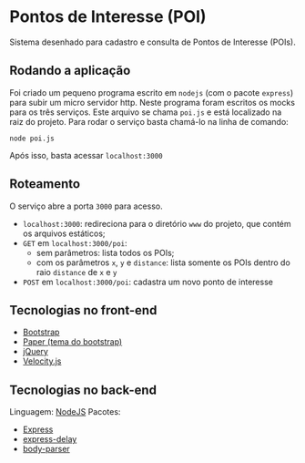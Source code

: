 # Pontos de Interesse (POI)
Sistema desenhado para cadastro e consulta de Pontos de Interesse (POIs).

## Rodando a aplicação
Foi criado um pequeno programa escrito em `nodejs` (com o pacote `express`) para subir um micro servidor http. 
Neste programa foram escritos os mocks para os três serviços.
Este arquivo se chama `poi.js` e está localizado na raiz do projeto. 
Para rodar o serviço basta chamá-lo na linha de comando:
```
node poi.js
```
Após isso, basta acessar `localhost:3000`

## Roteamento
O serviço abre a porta `3000` para acesso.
* `localhost:3000`: redireciona para o diretório `www` do projeto, que contém os arquivos estáticos;
* `GET` em `localhost:3000/poi`:
    * sem parâmetros: lista todos os POIs;
    * com os parâmetros `x`, `y` e `distance`: lista somente os POIs dentro do raio `distance` de `x` e `y`
* `POST` em `localhost:3000/poi`: cadastra um novo ponto de interesse 

## Tecnologias no front-end
* [Bootstrap](http://getbootstrap.com/)
* [Paper (tema do bootstrap)](https://bootswatch.com/paper/)
* [jQuery](https://jquery.com/)
* [Velocity.js](http://velocityjs.org/)

## Tecnologias no back-end
Linguagem: [NodeJS](https://nodejs.org)
Pacotes:
* [Express](http://expressjs.com/)
* [express-delay](https://www.npmjs.com/package/express-delay)
* [body-parser](https://www.npmjs.com/package/body-parser)